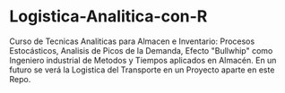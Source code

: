# Logistica-Analitica-con-R
Curso de Tecnicas Analiticas para Almacen e Inventario: Procesos Estocásticos, Analisis de Picos de la Demanda, Efecto "Bullwhip"
como Ingeniero industrial de Metodos y Tiempos aplicados en  Almacén.
En un futuro se verá la Logistica del Transporte en un Proyecto aparte en este Repo.
